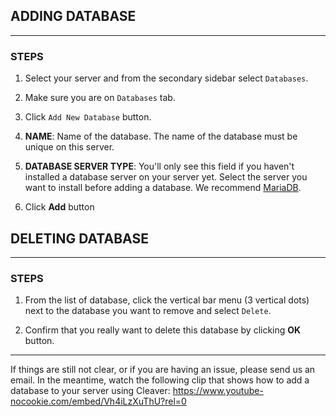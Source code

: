 ## ADDING DATABASE
---

### STEPS

1. Select your server and from the secondary sidebar select `Databases`.

2. Make sure you are on `Databases` tab.

3. Click `Add New Database` button.

4. **NAME**: Name of the database. The name of the database must be unique on this server.

4. **DATABASE SERVER TYPE**: You'll only see this field if you haven't installed a database server on your server yet. Select the server you want to install before adding a database. We recommend [MariaDB][mariadb].

5. Click **Add** button


## DELETING DATABASE
---

### STEPS

1. From the list of database, click the vertical bar menu (3 vertical dots) next to the database you want to remove and select `Delete`.

2. Confirm that you really want to delete this database by clicking **OK** button.



---

If things are still not clear, or if you are having an issue, please send us an email. In the meantime, watch the following clip that shows how to add a database to your server using Cleaver: https://www.youtube-nocookie.com/embed/Vh4iLzXuThU?rel=0

<br/>

[mariadb]: https://mariadb.org/
